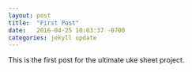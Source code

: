 ```yaml
---
layout: post
title:  "First Post"
date:   2016-04-25 10:03:37 -0700
categories: jekyll update
---
```

This is the first post for the ultimate uke sheet project.

